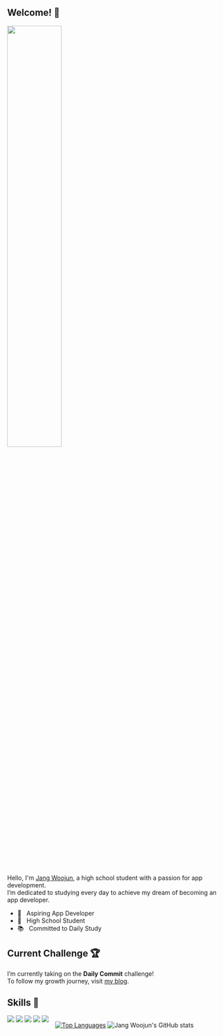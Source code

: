 ## Welcome! 👋

<img width="50%" src="https://mblogthumb-phinf.pstatic.net/MjAxODExMDFfMTcw/MDAxNTQxMDQyMDg4MjQ0.B0N974qP_FCEw6Hj28xDjRYXTHU6R7M7pEpvsRKhqlAg.zaTEhwKDfmQql81e44pyBapnlvdO38GdJHME-V_fQkAg.GIF.yellowouk2/1540993661620.GIF?type=w800"/>

Hello, I'm [Jang Woojun](https://my.surfit.io/w/72920266), a high school student with a passion for app development. <br>
I’m dedicated to studying every day to achieve my dream of becoming an app developer.

- 📲 &nbsp; Aspiring App Developer
- 🏫 &nbsp; High School Student
- 📚 &nbsp; Committed to Daily Study

## Current Challenge 🏆

I’m currently taking on the **Daily Commit** challenge! <br>
To follow my growth journey, visit [my blog](https://jangwoojun.github.io/).

## Skills 👾

<div style="float: left; margin-right: 15px;">
  <img src="https://img.shields.io/badge/Kotlin-7F52FF?style=flat-square&logo=Kotlin&logoColor=white"/>
  <img src="https://img.shields.io/badge/Swift-F05138?style=flat-square&logo=Swift&logoColor=white"/>
  <img src="https://img.shields.io/badge/Python-3776AB?style=flat-square&logo=Python&logoColor=white"/>
  <img src="https://img.shields.io/badge/C++-00599C?style=flat-square&logo=C%2B%2B&logoColor=white"/>
  <img src="https://img.shields.io/badge/C-A8B9CC?style=flat-square&logo=C&logoColor=white"/>
</div>

<div style="float: left; margin-right: 15px;">

  [![Top Languages](https://github-readme-stats.vercel.app/api/top-langs/?username=Jangwoojun&exclude_repo=Machine-Learning,big-data-analysis,flask,Web&hide=html,javascript&layout=compact)](https://github.com/anuraghazra/github-readme-stats) 
![Jang Woojun's GitHub stats](https://github-readme-stats.vercel.app/api?username=Jangwoojun&show_icons=true)

</div>


<!-- [![Solved.ac Profile](http://mazassumnida.wtf/api/generate_badge?boj=woojun0107)](https://solved.ac/woojun0107) -->
